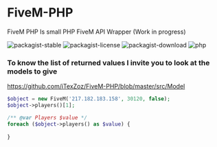 # FiveM-PHP

FiveM PHP Is small PHP FiveM API Wrapper (Work in progress)

![packagist-stable](https://badgen.net/packagist/v/itexzoz/fivem-php)
![packagist-license](https://img.shields.io/packagist/l/itexzoz/fivem-php.svg)
![packagist-download](https://badgen.net/packagist/dt/itexzoz/fivem-php)
![php](https://badgen.net/packagist/php/itexzoz/fivem-php)

### To know the list of returned values I invite you to look at the models to give 

https://github.com/iTexZoz/FiveM-PHP/blob/master/src/Model

```php
$object = new FiveM('217.182.183.158', 30120, false);
$object->players()[1];

/** @var Players $value */
foreach ($object->players() as $value) {
    
}
```
